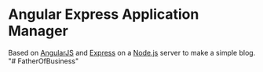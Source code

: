 # Angular Express Application Manager

Based on [AngularJS](http://angularjs.org/) and [Express](http://expressjs.com/) on a [Node.js](http://nodejs.org/) server to make a simple blog.
"# FatherOfBusiness" 
